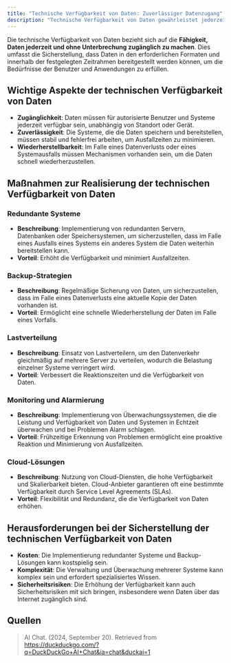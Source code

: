 ```yaml
---
title: "Technische Verfügbarkeit von Daten: Zuverlässiger Datenzugang"
description: "Technische Verfügbarkeit von Daten gewährleistet jederzeitigen Zugang in erforderlichen Formaten. Maßnahmen umfassen redundante Systeme, Backups, Lastverteilung und Monitoring zur Minimierung von Ausfallzeiten."
---
```


Die technische Verfügbarkeit von Daten bezieht sich auf die **Fähigkeit, Daten jederzeit und ohne Unterbrechung zugänglich zu machen**. Dies umfasst die Sicherstellung, dass Daten in den erforderlichen Formaten und innerhalb der festgelegten Zeitrahmen bereitgestellt werden können, um die Bedürfnisse der Benutzer und Anwendungen zu erfüllen.

## Wichtige Aspekte der technischen Verfügbarkeit von Daten
- **Zugänglichkeit**: Daten müssen für autorisierte Benutzer und Systeme jederzeit verfügbar sein, unabhängig von Standort oder Gerät.
- **Zuverlässigkeit**: Die Systeme, die die Daten speichern und bereitstellen, müssen stabil und fehlerfrei arbeiten, um Ausfallzeiten zu minimieren.
- **Wiederherstellbarkeit**: Im Falle eines Datenverlusts oder eines Systemausfalls müssen Mechanismen vorhanden sein, um die Daten schnell wiederherzustellen.

## Maßnahmen zur Realisierung der technischen Verfügbarkeit von Daten

### Redundante Systeme
- **Beschreibung**: Implementierung von redundanten Servern, Datenbanken oder Speichersystemen, um sicherzustellen, dass im Falle eines Ausfalls eines Systems ein anderes System die Daten weiterhin bereitstellen kann.
- **Vorteil**: Erhöht die Verfügbarkeit und minimiert Ausfallzeiten.

### Backup-Strategien
- **Beschreibung**: Regelmäßige Sicherung von Daten, um sicherzustellen, dass im Falle eines Datenverlusts eine aktuelle Kopie der Daten vorhanden ist.
- **Vorteil**: Ermöglicht eine schnelle Wiederherstellung der Daten im Falle eines Vorfalls.

### Lastverteilung
- **Beschreibung**: Einsatz von Lastverteilern, um den Datenverkehr gleichmäßig auf mehrere Server zu verteilen, wodurch die Belastung einzelner Systeme verringert wird.
- **Vorteil**: Verbessert die Reaktionszeiten und die Verfügbarkeit von Daten.

### Monitoring und Alarmierung
- **Beschreibung**: Implementierung von Überwachungssystemen, die die Leistung und Verfügbarkeit von Daten und Systemen in Echtzeit überwachen und bei Problemen Alarm schlagen.
- **Vorteil**: Frühzeitige Erkennung von Problemen ermöglicht eine proaktive Reaktion und Minimierung von Ausfallzeiten.

### Cloud-Lösungen
- **Beschreibung**: Nutzung von Cloud-Diensten, die hohe Verfügbarkeit und Skalierbarkeit bieten. Cloud-Anbieter garantieren oft eine bestimmte Verfügbarkeit durch Service Level Agreements (SLAs).
- **Vorteil**: Flexibilität und Redundanz, die die Verfügbarkeit von Daten erhöhen.

## Herausforderungen bei der Sicherstellung der technischen Verfügbarkeit von Daten
- **Kosten**: Die Implementierung redundanter Systeme und Backup-Lösungen kann kostspielig sein.
- **Komplexität**: Die Verwaltung und Überwachung mehrerer Systeme kann komplex sein und erfordert spezialisiertes Wissen.
- **Sicherheitsrisiken**: Die Erhöhung der Verfügbarkeit kann auch Sicherheitsrisiken mit sich bringen, insbesondere wenn Daten über das Internet zugänglich sind.

## Quellen
> AI Chat. (2024, September 20). Retrieved from https://duckduckgo.com/?q=DuckDuckGo+AI+Chat&ia=chat&duckai=1